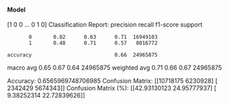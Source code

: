 #### Model
[1 0 0 ... 0 1 0]
Classification Report:
              precision    recall  f1-score   support

           0       0.82      0.63      0.71  16949103
           1       0.48      0.71      0.57   8016772

    accuracy                           0.66  24965875
   macro avg       0.65      0.67      0.64  24965875
weighted avg       0.71      0.66      0.67  24965875

Accuracy: 0.6565969748706985
Confusion Matrix:
[[10718175  6230928]
 [ 2342429  5674343]]
Confusion Matrix (%):
[[42.93130123 24.95777937]
 [ 9.38252314 22.72839626]]
